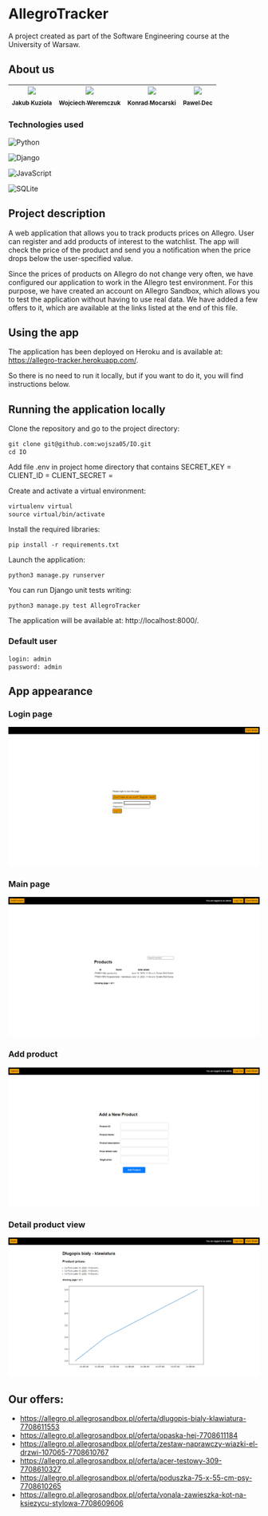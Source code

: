 # AllegroTracker
A project created as part of the Software Engineering course at the University of Warsaw.

## About us

<!-- ALL-CONTRIBUTORS-LIST:START - Do not remove or modify this section -->
<!-- prettier-ignore -->
| [<img src="https://avatars2.githubusercontent.com/u/38833436?v=4" width="75px;"/><br /><sub><b>Jakub Kuziola</b></sub>](https://github.com/JKuziola)<br />  | [<img src="https://avatars3.githubusercontent.com/u/105707706?v=4" width="75px;"/><br /><sub><b>Wojciech Weremczuk</b></sub>](https://github.com/wojsza05)<br /> | [<img src="https://avatars1.githubusercontent.com/u/100534891?v=4" width="75px;"/><br /><sub><b>Konrad Mocarski</b></sub>](https://github.com/mocar27)<br /> | [<img src="https://avatars3.githubusercontent.com/u/64912735?v=4" width="75px;"/><br /><sub><b>Pawel Dec</b></sub>](https://github.com/koxkox111)<br /> | 
|:----------------------------------------------------------------------------------------------------------------------------------------------------------:|:----------------------------------------------------------------------------------------------------------------------------------------------------------------:|:------------------------------------------------------------------------------------------------------------------------------------------------------------:|:--------------------------------------------------------------------------------------------------------------------------------------------------------------------------------------------------------------------------:|  
<!-- ALL-CONTRIBUTORS-LIST:END -->

### Technologies used

![Python](https://img.shields.io/badge/python-3670A0?style=for-the-badge&logo=python&logoColor=ffdd54)

![Django](https://img.shields.io/badge/django-%23092E20.svg?style=for-the-badge&logo=django&logoColor=white)

![JavaScript](https://img.shields.io/badge/javascript-%23323330.svg?style=for-the-badge&logo=javascript&logoColor=%23F7DF1E)

![SQLite](https://img.shields.io/badge/sqlite-%2307405e.svg?style=for-the-badge&logo=sqlite&logoColor=white)

## Project description
A web application that allows you to track products prices on Allegro. User can register and add
products of interest to the watchlist. The app will check the price of the product and send you a notification when
the price drops below the user-specified value.

Since the prices of products on Allegro do not change very often, we have configured our application to work
in the Allegro test environment. For this purpose, we have created an account on Allegro Sandbox, 
which allows you to test the application without having to use real data. We have added a few offers to it, 
which are available at the links listed at the end of this file.

## Using the app
The application has been deployed on Heroku and is available at:
https://allegro-tracker.herokuapp.com/.

So there is no need to run it locally, but if you want to do it, you will find instructions below.

## Running the application locally

Clone the repository and go to the project directory:
```shell
git clone git@github.com:wojsza05/IO.git
cd IO
```

Add file .env in project home directory that contains
SECRET_KEY = <DJANGO KEY>
CLIENT_ID = <ALLEGRO API CLIENT ID>
CLIENT_SECRET = <ALLEGRO API CLIENT SECRET>

Create and activate a virtual environment:
```shell
virtualenv virtual
source virtual/bin/activate
```

Install the required libraries:
```shell
pip install -r requirements.txt
```

Launch the application:
```shell
python3 manage.py runserver
```

You can run Django unit tests writing:
```shell
python3 manage.py test AllegroTracker
```

The application will be available at: http://localhost:8000/.

### Default user
    login: admin
    password: admin

## App appearance
### Login page
![Login Page](./images/LoginPage.png)

### Main page
![Main page](./images/MainPage.png)

### Add product
![Add product](./images/AddProduct.png)

### Detail product view
![Detail product view](./images/DetailView.png)

## Our offers:
- https://allegro.pl.allegrosandbox.pl/oferta/dlugopis-bialy-klawiatura-7708611553
- https://allegro.pl.allegrosandbox.pl/oferta/opaska-hej-7708611184
- https://allegro.pl.allegrosandbox.pl/oferta/zestaw-naprawczy-wiazki-el-drzwi-107065-7708610767
- https://allegro.pl.allegrosandbox.pl/oferta/acer-testowy-309-7708610327
- https://allegro.pl.allegrosandbox.pl/oferta/poduszka-75-x-55-cm-psy-7708610265
- https://allegro.pl.allegrosandbox.pl/oferta/vonala-zawieszka-kot-na-ksiezycu-stylowa-7708609606
